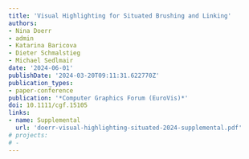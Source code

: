 ```yaml
---
title: 'Visual Highlighting for Situated Brushing and Linking'
authors:
- Nina Doerr
- admin
- Katarina Baricova
- Dieter Schmalstieg
- Michael Sedlmair
date: '2024-06-01'
publishDate: '2024-03-20T09:11:31.622770Z'
publication_types:
- paper-conference
publication: '*Computer Graphics Forum (EuroVis)*'
doi: 10.1111/cgf.15105
links:
- name: Supplemental
  url: 'doerr-visual-highlighting-situated-2024-supplemental.pdf'
# projects:
# -
---
```

